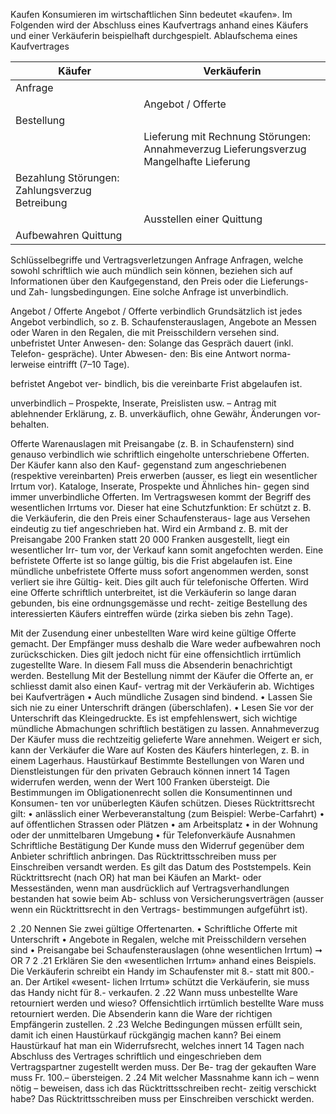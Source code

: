 Kaufen
Konsumieren im wirtschaftlichen Sinn bedeutet «kaufen».
Im Folgenden wird der Abschluss eines Kaufvertrags anhand eines Käufers und einer 
Verkäuferin beispielhaft durchgespielt.
Ablaufschema eines Kaufvertrages

| Käufer | Verkäuferin |
| ---- | ---- |
| Anfrage |  |
|  | Angebot / Offerte |
| Bestellung |  |
|  | Lieferung mit Rechnung Störungen: Annahmeverzug Lieferungsverzug Mangelhafte Lieferung |
| Bezahlung Störungen: Zahlungsverzug  Betreibung |  |
|  | Ausstellen einer Quittung |
| Aufbewahren Quittung |  |
Schlüsselbegriffe und Vertragsverletzungen
Anfrage
Anfragen, welche sowohl schriftlich wie auch mündlich sein können, beziehen sich 
auf Informationen über den Kaufgegenstand, den Preis oder die Lieferungs- und Zah- 
lungsbedingungen. Eine solche Anfrage ist unverbindlich.



Angebot / Offerte
Angebot / Offerte
verbindlich
Grundsätzlich ist jedes Angebot verbindlich, so z. B. 
Schaufensterauslagen, Angebote an Messen oder Waren in den 
Regalen, die mit Preisschildern versehen sind.
unbefristet
Unter Anwesen- 
den: Solange das 
Gespräch dauert 
(inkl. Telefon- 
gespräche).
Unter Abwesen- 
den: Bis eine 
Antwort norma- 
lerweise eintrifft 
(7–10 Tage).

befristet
Angebot ver- 
bindlich, bis die 
vereinbarte Frist 
abgelaufen ist.

unverbindlich 
–    Prospekte, 
Inserate, 
Preislisten usw.
–    Antrag mit 
ablehnender 
Erklärung, z. B. 
unverkäuflich, 
ohne Gewähr, 
Änderungen vor- 
behalten.

Offerte
Warenauslagen  mit  Preisangabe  (z. B.  in  Schaufenstern)  sind  genauso  verbindlich 
wie schriftlich eingeholte unterschriebene Offerten. Der Käufer kann also den Kauf- 
gegenstand zum angeschriebenen (respektive vereinbarten) Preis erwerben (ausser, 
es liegt ein wesentlicher Irrtum vor). Kataloge, Inserate, Prospekte und Ähnliches hin- 
gegen sind immer unverbindliche Offerten. 
Im Vertragswesen kommt der Begriff des wesentlichen Irrtums vor. Dieser hat eine 
Schutzfunktion: Er schützt z. B. die Verkäuferin, die den Preis einer Schaufensteraus- 
lage aus Versehen eindeutig zu tief angeschrieben hat. Wird ein Armband z. B. mit der 
Preisangabe 200 Franken statt 20 000 Franken ausgestellt, liegt ein wesentlicher Irr- 
tum vor, der Verkauf kann somit angefochten werden. 
Eine befristete Offerte ist so lange gültig, bis die Frist abgelaufen ist. Eine mündliche 
unbefristete Offerte muss sofort angenommen werden, sonst verliert sie ihre Gültig- 
keit. Dies gilt auch für telefonische Offerten. Wird eine Offerte schriftlich unterbreitet, 
ist die Verkäuferin so lange daran gebunden, bis eine ordnungsgemässe und recht- 
zeitige Bestellung des interessierten Käufers eintreffen würde (zirka sieben bis zehn 
Tage).
 
Mit der Zusendung einer unbestellten Ware wird keine gültige Offerte gemacht. Der 
Empfänger muss deshalb die Ware weder aufbewahren noch zurückschicken. Dies gilt 
jedoch nicht für eine offensichtlich irrtümlich zugestellte Ware. In diesem Fall muss 
die Absenderin benachrichtigt werden.
Bestellung
Mit der Bestellung nimmt der Käufer die Offerte an, er schliesst damit also einen Kauf- 
vertrag mit der Verkäuferin ab.
Wichtiges bei Kaufverträgen
•   Auch mündliche Zusagen sind bindend.
• Lassen Sie sich nie zu einer Unterschrift drängen (überschlafen).
•   Lesen Sie vor der Unterschrift das Kleingedruckte.
Es ist empfehlenswert, sich wichtige mündliche Abmachungen schriftlich bestätigen 
zu lassen.
Annahmeverzug
Der Käufer muss die rechtzeitig gelieferte Ware annehmen. Weigert er sich, kann der 
Verkäufer die Ware auf Kosten des Käufers hinterlegen, z. B. in einem Lagerhaus. 
Haustürkauf 
Bestimmte Bestellungen von Waren und Dienstleistungen für den privaten Gebrauch 
können innert 14 Tagen widerrufen werden, wenn der Wert 100 Franken übersteigt. 
Die Bestimmungen im Obligationenrecht sollen die Konsumentinnen und Konsumen- 
ten vor unüberlegten Käufen schützen.
Dieses Rücktrittsrecht gilt:
• anlässlich einer Werbeveranstaltung (zum Beispiel: Werbe-Carfahrt)
•   auf öffentlichen Strassen oder Plätzen
•   am Arbeitsplatz
•   in der Wohnung oder der unmittelbaren Umgebung
•   für Telefonverkäufe
Ausnahmen
Schriftliche Bestätigung
Der Kunde muss den Widerruf gegenüber dem Anbieter schriftlich anbringen. Das 
Rücktrittsschreiben muss per Einschreiben versandt werden. Es gilt das Datum des 
Poststempels.
Kein Rücktrittsrecht (nach OR) hat man bei Käufen an Markt- oder Messeständen, 
wenn man ausdrücklich auf Vertragsverhandlungen bestanden hat sowie beim Ab- 
schluss von Versicherungsverträgen (ausser wenn ein Rücktrittsrecht in den Vertrags- 
bestimmungen aufgeführt ist).

2 .20   Nennen Sie zwei gültige Offertenarten. 
•   Schriftliche Offerte mit Unterschrift
•   Angebote in Regalen, welche mit Preisschildern versehen sind
•   Preisangabe bei Schaufensterauslagen (ohne wesentlichen Irrtum) 
➞  OR 7
2 .21   Erklären Sie den «wesentlichen Irrtum» anhand eines Beispiels.
Die Verkäuferin schreibt ein Handy im Schaufenster mit 8.- statt mit 800.- an. Der Artikel «wesent- 
lichen Irrtum» schützt die Verkäuferin, sie muss das Handy nicht für 8.- verkaufen.
2 .22   Wann muss unbestellte Ware retourniert werden und wieso?
Offensichtlich irrtümlich bestellte Ware muss retourniert werden. Die Absenderin kann die Ware 
der richtigen Empfängerin zustellen.
2 .23   Welche Bedingungen müssen erfüllt sein, damit ich einen Haustürkauf rückgängig machen kann? 
Bei einem Haustürkauf hat man ein Widerrufsrecht, welches innert 14 Tagen nach Abschluss des 
Vertrages schriftlich und eingeschrieben dem Vertragspartner zugestellt werden muss. Der Be- 
trag der gekauften Ware muss Fr. 100.– übersteigen.
2 .24   Mit welcher Massnahme kann ich – wenn nötig – beweisen, dass ich das Rücktrittsschreiben recht- 
zeitig verschickt habe?
Das Rücktrittsschreiben muss per Einschreiben verschickt werden.
